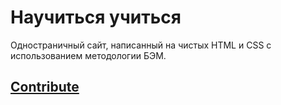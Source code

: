 # Научиться учиться
Одностраничный сайт, написанный на чистых HTML и CSS с использованием методологии БЭМ.
## [Contribute](contribute.md)
